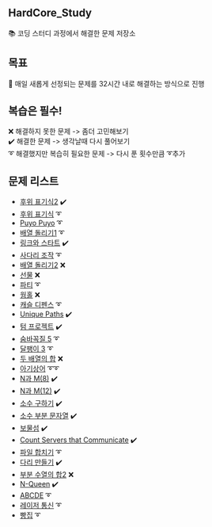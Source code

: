 ## HardCore_Study
📚 코딩 스터디 과정에서 해결한 문제 저장소

## 목표
🥇 매일 새롭게 선정되는 문제를 32시간 내로 해결하는 방식으로 진행

## 복습은 필수!
❌ 해결하지 못한 문제 -> 좀더 고민해보기\
✔️ 해결한 문제 -> 생각날때 다시 풀어보기\
➰ 해결했지만 복습히 필요한 문제 -> 다시 푼 횟수만큼 ➰추가

## 문제 리스트
  - [후위 표기식2](https://www.acmicpc.net/problem/1935) ✔️
  - [후위 표기식](https://www.acmicpc.net/problem/1918) ➰
  - [Puyo Puyo](https://www.acmicpc.net/problem/11559) ➰
  - [배열 돌리기1](https://www.acmicpc.net/problem/16926) ➰
  - [링크와 스타트](https://www.acmicpc.net/problem/15661) ✔️
  - [사다리 조작](https://www.acmicpc.net/problem/15684) ➰
  - [배열 돌리기2](https://www.acmicpc.net/problem/16927) ❌
  - [선물](https://www.acmicpc.net/problem/1166) ❌
  - [파티](https://www.acmicpc.net/problem/1238) ➰
  - [웜홀](https://www.acmicpc.net/problem/1865) ❌
  - [캐슬 디펜스](https://www.acmicpc.net/problem/17135) ➰
  - [Unique Paths](https://leetcode.com/problems/unique-paths/) ✔️
  - [텀 프로젝트](https://www.acmicpc.net/problem/9466) ✔️
  - [숨바꼭질 5](https://www.acmicpc.net/problem/17071) ➰
  - [달팽이 3](https://www.acmicpc.net/problem/1959) ➰
  - [두 배열의 합](https://www.acmicpc.net/problem/2143) ❌
  - [아기상어](https://www.acmicpc.net/problem/16236) ➰➰
  - [N과 M(8)](https://www.acmicpc.net/problem/15657) ✔️
  - [N과 M(12)](https://www.acmicpc.net/problem/15666) ✔️
  - [소수 구하기](https://www.acmicpc.net/problem/1929) ✔️
  - [소수 부분 문자열](https://www.acmicpc.net/problem/5636) ✔️
  - [보물섬](https://www.acmicpc.net/problem/2589) ✔️
  - [Count Servers that Communicate](https://leetcode.com/problems/count-servers-that-communicate/) ✔️
  - [파일 합치기](https://www.acmicpc.net/problem/11066) ➰
  - [다리 만들기](https://www.acmicpc.net/problem/2146) ✔️
  - [부분 수열의 합2](https://www.acmicpc.net/problem/1208) ❌
  - [N-Queen](https://www.acmicpc.net/problem/9663) ✔️
  - [ABCDE](https://www.acmicpc.net/problem/13023) ➰
  - [레이저 통신](https://www.acmicpc.net/problem/6087) ➰
  - [빵집](https://www.acmicpc.net/problem/3109) ➰
